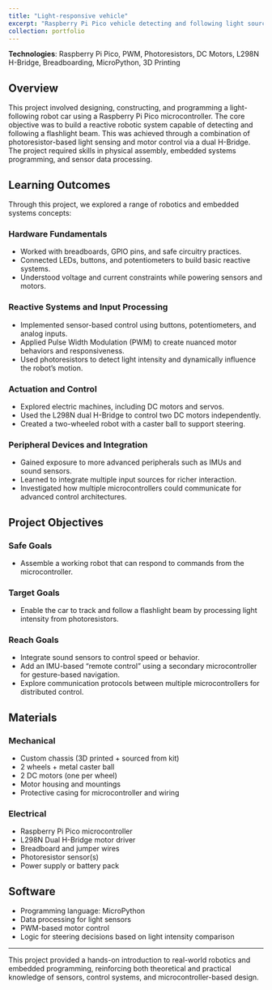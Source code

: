 ```yaml
---
title: "Light-responsive vehicle"
excerpt: "Raspberry Pi Pico vehicle detecting and following light source<br/><img src='/images/500x300.png'>"
collection: portfolio
---
```


**Technologies**: Raspberry Pi Pico, PWM, Photoresistors, DC Motors, L298N H-Bridge, Breadboarding, MicroPython, 3D Printing

## Overview
This project involved designing, constructing, and programming a light-following robot car using a Raspberry Pi Pico microcontroller. The core objective was to build a reactive robotic system capable of detecting and following a flashlight beam. This was achieved through a combination of photoresistor-based light sensing and motor control via a dual H-Bridge. The project required skills in physical assembly, embedded systems programming, and sensor data processing.

## Learning Outcomes

Through this project, we explored a range of robotics and embedded systems concepts:

### Hardware Fundamentals
- Worked with breadboards, GPIO pins, and safe circuitry practices.
- Connected LEDs, buttons, and potentiometers to build basic reactive systems.
- Understood voltage and current constraints while powering sensors and motors.

### Reactive Systems and Input Processing
- Implemented sensor-based control using buttons, potentiometers, and analog inputs.
- Applied Pulse Width Modulation (PWM) to create nuanced motor behaviors and responsiveness.
- Used photoresistors to detect light intensity and dynamically influence the robot’s motion.

### Actuation and Control
- Explored electric machines, including DC motors and servos.
- Used the L298N dual H-Bridge to control two DC motors independently.
- Created a two-wheeled robot with a caster ball to support steering.

### Peripheral Devices and Integration
- Gained exposure to more advanced peripherals such as IMUs and sound sensors.
- Learned to integrate multiple input sources for richer interaction.
- Investigated how multiple microcontrollers could communicate for advanced control architectures.

## Project Objectives

### Safe Goals
- Assemble a working robot that can respond to commands from the microcontroller.

### Target Goals
- Enable the car to track and follow a flashlight beam by processing light intensity from photoresistors.

### Reach Goals
- Integrate sound sensors to control speed or behavior.
- Add an IMU-based “remote control” using a secondary microcontroller for gesture-based navigation.
- Explore communication protocols between multiple microcontrollers for distributed control.

## Materials

### Mechanical
- Custom chassis (3D printed + sourced from kit)
- 2 wheels + metal caster ball
- 2 DC motors (one per wheel)
- Motor housing and mountings
- Protective casing for microcontroller and wiring

### Electrical
- Raspberry Pi Pico microcontroller
- L298N Dual H-Bridge motor driver
- Breadboard and jumper wires
- Photoresistor sensor(s)
- Power supply or battery pack

## Software
- Programming language: MicroPython
- Data processing for light sensors
- PWM-based motor control
- Logic for steering decisions based on light intensity comparison

---

This project provided a hands-on introduction to real-world robotics and embedded programming, reinforcing both theoretical and practical knowledge of sensors, control systems, and microcontroller-based design.
